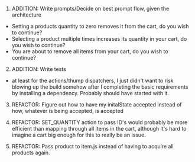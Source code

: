 1. ADDITION: Write prompts/Decide on best prompt flow, given the architecture
  - Setting a products quantity to zero removes it from the cart, do you wish to continue?
  - Selecting a product multiple times increases its quantity in your cart, do you wish to continue?
  - You are about to remove all items from your cart, do you wish to continue?


2. ADDITION: Write tests
  - at least for the actions/thump dispatchers, I just didn't want to risk blowing up the build somehow after I completing the basic requirements by installing a dependency. Probably should have started with it. 

3. REFACTOR: Figure out how to have my initalState accepted instead of how, whatever is being accepted, is accepted

4. REFACTOR: SET_QUANTITY action to pass ID's would probably be more efficient than mapping through all items in the cart, although it's hard to imagine a cart big enough for this to really be an issue.

5. REFACTOR: Pass product to item.js instead of having to acquire all products again. 
